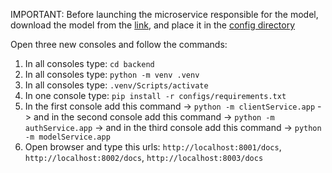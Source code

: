IMPORTANT: Before launching the microservice responsible for the model, download the model from the [link](https://drive.google.com/file/d/1o-8-9i3Aa5lpI3hzjGHHf4MdHv2VBV_o/view?usp=sharing), and place it in the [config directory](https://github.com/Serfetto/techsquad/tree/main/backend/configs)

Open three new consoles and follow the commands:
1. In all consoles type: ```cd backend```
2. In all consoles type: ```python -m venv .venv```
3. In all consoles type: ```.venv/Scripts/activate```
4. In one console type: ```pip install -r configs/requirements.txt```
6. In the first console add this command -> ```python -m clientService.app``` -> and in the second console add this command -> ```python -m authService.app``` -> and in the third console add this command -> ```python -m modelService.app```
7. Open browser and type this urls: ```http://localhost:8001/docs```, ```http://localhost:8002/docs```, ```http://localhost:8003/docs```
